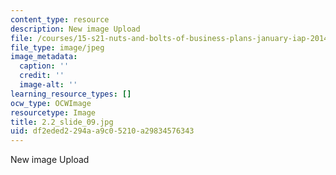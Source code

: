 ```yaml
---
content_type: resource
description: New image Upload
file: /courses/15-s21-nuts-and-bolts-of-business-plans-january-iap-2014/df2eded2294aa9c05210a29834576343_2.2_slide_09.jpg
file_type: image/jpeg
image_metadata:
  caption: ''
  credit: ''
  image-alt: ''
learning_resource_types: []
ocw_type: OCWImage
resourcetype: Image
title: 2.2_slide_09.jpg
uid: df2eded2-294a-a9c0-5210-a29834576343
---
```

New image Upload

